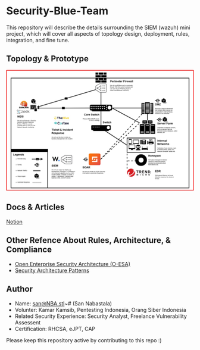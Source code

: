 # Security-Blue-Team
This repository will describe the details surrounding the SIEM (wazuh) mini project, which will cover all aspects of topology design, deployment, rules, integration, and fine tune.

## Topology & Prototype
![My Image](Images/Topology.jpg)

## Docs & Articles
[Notion](https://13ihsan92.notion.site/Documentation-san-NBA-stl-b5f06c8384c34fbb877a1313cffd7804)

## Other Refence About Rules, Architecture, & Compliance
- [Open Enterprise Security Architecture (O-ESA)](https://pubs.opengroup.org/security/o-esa/#_Toc291061776)
- [Security Architecture Patterns](https://www.opensecurityarchitecture.org/cms/library/patternlandscape)

## Author
- Name: san@NBA.stl~# (San Nabastala)
- Volunter: Kamar Kamsib, Pentesting Indonesia, Orang Siber Indonesia
- Related Security Experience: Security Analyst, Freelance Vulnerability Assessent
- Certification: RHCSA, eJPT, CAP

Please keep this repository active by contributing to this repo :)